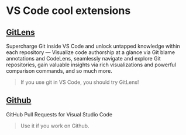 # VS Code cool extensions

## [GitLens](https://github.com/gitkraken/vscode-gitlens)

Supercharge Git inside VS Code and unlock untapped knowledge within each repository — Visualize code authorship at a glance via Git blame annotations and CodeLens, seamlessly navigate and explore Git repositories, gain valuable insights via rich visualizations and powerful comparison commands, and so much more.

> If you use git in VS Code, you should try GitLens!

## [Github](https://github.com/Microsoft/vscode-pull-request-github)

GitHub Pull Requests for Visual Studio Code

> Use it if you work on Github.